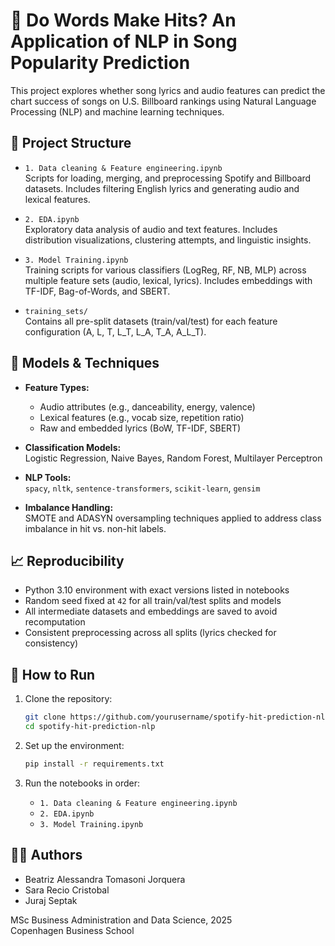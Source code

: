 # 🎵 Do Words Make Hits? An Application of NLP in Song Popularity Prediction

This project explores whether song lyrics and audio features can predict the chart success of songs on U.S. Billboard rankings using Natural Language Processing (NLP) and machine learning techniques.

## 📂 Project Structure

- `1. Data cleaning & Feature engineering.ipynb`  
  Scripts for loading, merging, and preprocessing Spotify and Billboard datasets. Includes filtering English lyrics and generating audio and lexical features.

- `2. EDA.ipynb`  
  Exploratory data analysis of audio and text features. Includes distribution visualizations, clustering attempts, and linguistic insights.

- `3. Model Training.ipynb`  
  Training scripts for various classifiers (LogReg, RF, NB, MLP) across multiple feature sets (audio, lexical, lyrics). Includes embeddings with TF-IDF, Bag-of-Words, and SBERT.

- `training_sets/`  
  Contains all pre-split datasets (train/val/test) for each feature configuration (A, L, T, L_T, L_A, T_A, A_L_T).

## 🧪 Models & Techniques

- **Feature Types:**  
  - Audio attributes (e.g., danceability, energy, valence)  
  - Lexical features (e.g., vocab size, repetition ratio)  
  - Raw and embedded lyrics (BoW, TF-IDF, SBERT)

- **Classification Models:**  
  Logistic Regression, Naive Bayes, Random Forest, Multilayer Perceptron

- **NLP Tools:**  
  `spacy`, `nltk`, `sentence-transformers`, `scikit-learn`, `gensim`

- **Imbalance Handling:**  
  SMOTE and ADASYN oversampling techniques applied to address class imbalance in hit vs. non-hit labels.

## 📈 Reproducibility

- Python 3.10 environment with exact versions listed in notebooks  
- Random seed fixed at `42` for all train/val/test splits and models  
- All intermediate datasets and embeddings are saved to avoid recomputation  
- Consistent preprocessing across all splits (lyrics checked for consistency)

## 🚀 How to Run

1. Clone the repository:
   ```bash
   git clone https://github.com/yourusername/spotify-hit-prediction-nlp.git
   cd spotify-hit-prediction-nlp
   ```

2. Set up the environment:
   ```bash
   pip install -r requirements.txt
   ```

3. Run the notebooks in order:
   - `1. Data cleaning & Feature engineering.ipynb`
   - `2. EDA.ipynb`
   - `3. Model Training.ipynb`

## 🧑‍💻 Authors

- Beatriz Alessandra Tomasoni Jorquera  
- Sara Recio Cristobal  
- Juraj Septak

MSc Business Administration and Data Science, 2025  
Copenhagen Business School
